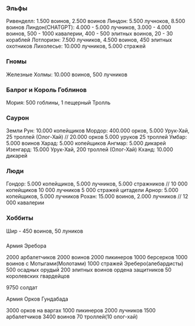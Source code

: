 ### Эльфы

Ривенделл: 1.500 воинов, 2.500 воинов
Линдон: 5.500 лучноков, 8.500 воинов
Линдон(CHATGPT): 4.000 - 5.000 лучников, 3.000 - 4.000 воинов, 500 - 1000 кавалерии, 400 - 500 элитных воинов, 20 - 30 кораблей
Лотлориэн: 7.500 лучников, 4.500 воинов, 450 элитных охотников
Лихолесье: 10.000 лучников, 5.000 стражей

### Гномы

Железные Холмы: 10.000 воинов, 500 лучников

### Балрог и Король Гоблинов

Мория: 500 гоблины, 1 пещерный Тролль

### Саурон

Земли Рун: 10.000 копейщиков
Мордор: 400.000 орков, 5.000 Урук-Хай, 25 троллей (Олог-Хай) // 20.000 орков 5.000 уруков 25 троллей
Умбар: 5.000 воинов
Харад: 5.000 копейщиков
Ангмар: 5.000 дикарей
Изенгард: 15.000 Урук-Хай, 200 троллей (Олог-Хай)
Кханд: 10.000 дикарей

### Люди

Гондор: 5.000 копейщиков, 5.000 лучников, 5.000 стражников  // 10 000 копейщиков 10 000 лучников 5 000 стражей цитадели
Арнор: 5.000 копейщиков, 5.000 лучников
Рохан: 15.000 воинов, 2.000 лучников // 12 000 кавалерии

### Хоббиты

Шир - 450 воинов, 50 луников

###

Армия Эребора

2000 арбалетчиков
2000 воинов
2000 пикинеров
1000 берсерков
1000 воинов с Мотыгами(Молотами)
1000 стражей Эреберо(алебардисты)
500 осадных орудый
200 элитных воинов ордена защитников
50 королевских гвардейцов

9750 солдат

Армия Орков Гундабада

3000 орков на варгах
1000 пикинеров
2000 лучников
1500 арбалетчиков
3400 воинов
70 троллей(10 олог-хай)
